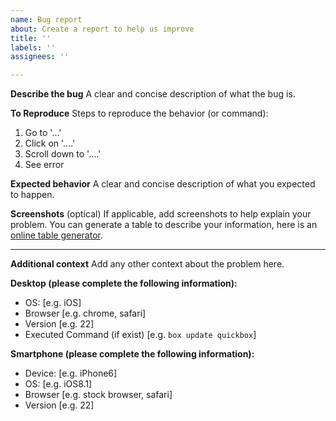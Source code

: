 ```yaml
---
name: Bug report
about: Create a report to help us improve
title: ''
labels: ''
assignees: ''

---
```


**Describe the bug**
A clear and concise description of what the bug is.

**To Reproduce**
Steps to reproduce the behavior (or command):

1. Go to '...'
2. Click on '....'
3. Scroll down to '....'
4. See error

**Expected behavior**
A clear and concise description of what you expected to happen.

**Screenshots** (optical)
If applicable, add screenshots to help explain your problem. You can generate a table to describe your information, here is an [online table generator](https://www.tablesgenerator.com/markdown_tables).

---

**Additional context**
Add any other context about the problem here.

**Desktop (please complete the following information):**

 - OS: [e.g. iOS]
 - Browser [e.g. chrome, safari]
 - Version [e.g. 22]
 - Executed Command (if exist) [e.g. `box update quickbox`]

**Smartphone (please complete the following information):**

 - Device: [e.g. iPhone6]
 - OS: [e.g. iOS8.1]
 - Browser [e.g. stock browser, safari]
 - Version [e.g. 22]

